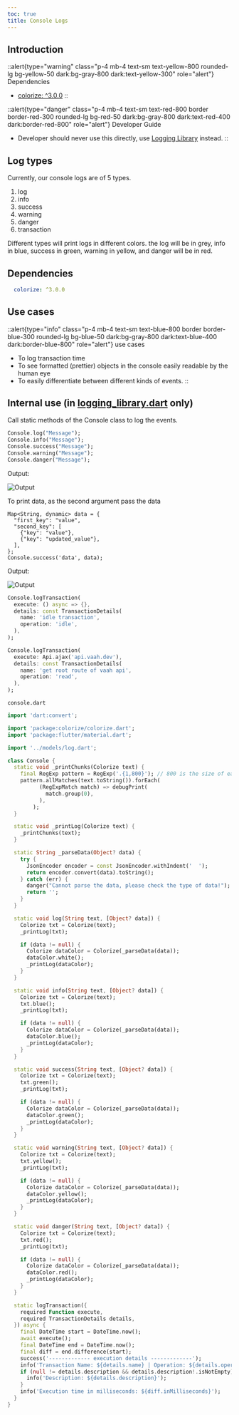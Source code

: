 ```yaml
---
toc: true
title: Console Logs
---
```


## Introduction 

::alert{type="warning" class="p-4 mb-4 text-sm text-yellow-800 rounded-lg bg-yellow-50 dark:bg-gray-800 dark:text-yellow-300" role="alert"}
Dependencies   
- [colorize: ^3.0.0](https://pub.dev/packages/colorize)
::

::alert{type="danger" class="p-4 mb-4 text-sm text-red-800 border border-red-300 rounded-lg bg-red-50 dark:bg-gray-800 dark:text-red-400 dark:border-red-800" role="alert"}
Developer Guide   
- Developer should never use this directly, use [Logging Library](../1.logging_library.md) instead.
::



## Log types
Currently, our console logs are of 5 types.
1. log
2. info
3. success
4. warning
5. danger
6. transaction

Different types will print logs in different colors. the log will be in grey, info in blue, success in green, warning in yellow, and danger will be in red.

## Dependencies
```yaml
  colorize: ^3.0.0
```

## Use cases

::alert{type="info" class="p-4 mb-4 text-sm text-blue-800 border border-blue-300 rounded-lg bg-blue-50 dark:bg-gray-800 dark:text-blue-400 dark:border-blue-800" role="alert"}
use cases   
- To log transaction time
- To see formatted (prettier) objects in the console easily readable by the human eye
- To easily differentiate between different kinds of events.
::

## Internal use (in [logging_library.dart](../logging_library.md) only)

Call static methods of the Console class to log the events.

```dart
Console.log("Message");
Console.info("Message");
Console.success("Message");
Console.warning("Message");
Console.danger("Message");
```

Output:

<img src="/images/flutter/components/log/log-type.png" alt="Output">

To print data, as the second argument pass the data 
```dart{8}
Map<String, dynamic> data = {
  "first_key": "value",
  "second_key": [
    {"key": "value"},
    {"key": "updated_value"},
  ],
};
Console.success('data', data);
```

Output:

<img src="/images/flutter/components/log/prettier-log.png" alt="Output">

```dart
Console.logTransaction(
  execute: () async => {},
  details: const TransactionDetails(
    name: 'idle transaction',
    operation: 'idle',
  ),
);
```

```dart
Console.logTransaction(
  execute: Api.ajax('api.vaah.dev'),
  details: const TransactionDetails(
    name: 'get root route of vaah api',
    operation: 'read',
  ),
);
```

`console.dart`
```dart
import 'dart:convert';

import 'package:colorize/colorize.dart';
import 'package:flutter/material.dart';

import '../models/log.dart';

class Console {
  static void _printChunks(Colorize text) {
    final RegExp pattern = RegExp('.{1,800}'); // 800 is the size of each chunk
    pattern.allMatches(text.toString()).forEach(
          (RegExpMatch match) => debugPrint(
            match.group(0),
          ),
        );
  }

  static void _printLog(Colorize text) {
    _printChunks(text);
  }

  static String _parseData(Object? data) {
    try {
      JsonEncoder encoder = const JsonEncoder.withIndent('  ');
      return encoder.convert(data).toString();
    } catch (err) {
      danger("Cannot parse the data, please check the type of data!");
      return '';
    }
  }

  static void log(String text, [Object? data]) {
    Colorize txt = Colorize(text);
    _printLog(txt);

    if (data != null) {
      Colorize dataColor = Colorize(_parseData(data));
      dataColor.white();
      _printLog(dataColor);
    }
  }

  static void info(String text, [Object? data]) {
    Colorize txt = Colorize(text);
    txt.blue();
    _printLog(txt);

    if (data != null) {
      Colorize dataColor = Colorize(_parseData(data));
      dataColor.blue();
      _printLog(dataColor);
    }
  }

  static void success(String text, [Object? data]) {
    Colorize txt = Colorize(text);
    txt.green();
    _printLog(txt);

    if (data != null) {
      Colorize dataColor = Colorize(_parseData(data));
      dataColor.green();
      _printLog(dataColor);
    }
  }

  static void warning(String text, [Object? data]) {
    Colorize txt = Colorize(text);
    txt.yellow();
    _printLog(txt);

    if (data != null) {
      Colorize dataColor = Colorize(_parseData(data));
      dataColor.yellow();
      _printLog(dataColor);
    }
  }

  static void danger(String text, [Object? data]) {
    Colorize txt = Colorize(text);
    txt.red();
    _printLog(txt);

    if (data != null) {
      Colorize dataColor = Colorize(_parseData(data));
      dataColor.red();
      _printLog(dataColor);
    }
  }

  static logTransaction({
    required Function execute,
    required TransactionDetails details,
  }) async {
    final DateTime start = DateTime.now();
    await execute();
    final DateTime end = DateTime.now();
    final diff = end.difference(start);
    success('------------- execution details -------------');
    info('Transaction Name: ${details.name} | Operation: ${details.operation}');
    if (null != details.description && details.description!.isNotEmpty) {
      info('Description: ${details.description}');
    }
    info('Execution time in milliseconds: ${diff.inMilliseconds}');
  }
}
```
